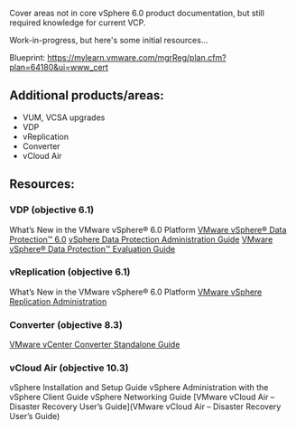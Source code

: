 Cover areas not in core vSphere 6.0 product documentation, but still required knowledge for current VCP.

Work-in-progress, but here's some initial resources...

Blueprint: https://mylearn.vmware.com/mgrReg/plan.cfm?plan=64180&ui=www_cert

## Additional products/areas:
- VUM, VCSA upgrades
- VDP
- vReplication
- Converter
- vCloud Air

## Resources:
### VDP (objective 6.1)
What’s New in the VMware vSphere® 6.0 Platform
[VMware vSphere® Data Protection™ 6.0](http://www.vmware.com/files/pdf/vsphere/VMware-vSphere-Data-Protection-Overview.pdf)
[vSphere Data Protection Administration Guide](http://pubs.vmware.com/vsphere-60/topic/com.vmware.ICbase/PDF/vmware-data-protection-administration-guide-60.pdf)
[VMware vSphere® Data Protection™ Evaluation Guide](http://www.vmware.com/files/pdf/products/vsphere/VMware-vSphere-Data-Protection-Eval-Guide.pdf)

### vReplication (objective 6.1)
What’s New in the VMware vSphere® 6.0 Platform
[VMware vSphere Replication Administration](http://pubs.vmware.com/vsphere-replication-60/topic/com.vmware.ICbase/PDF/vsphere-replication-60-admin.pdf)

### Converter (objective 8.3)
[VMware vCenter Converter Standalone Guide](https://www.vmware.com/pdf/convsa_55_guide.pdf)

### vCloud Air (objective 10.3)
vSphere Installation and Setup Guide
vSphere Administration with the vSphere Client Guide
vSphere Networking Guide
[VMware vCloud Air – Disaster Recovery User’s Guide](VMware vCloud Air – Disaster Recovery User’s Guide)

